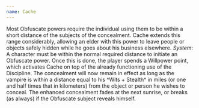 ```yaml
---
name: Cache
---
```


Most Obfuscate powers require the individual using them to be within a short distance of the subjects of the concealment. Cache extends this range considerably, allowing an elder with this power to leave people or objects safely hidden while he goes about his business elsewhere.
_System_: A character must be within the normal required distance to initiate an Obfuscate power. Once this is done, the player spends a Willpower point, which activates Cache on top of the already functioning use of the Discipline. The concealment will now remain in effect as long as the vampire is within a distance equal to his ^Wits + Stealth^ in miles (or one and half times that in kilometers) from the object or person he wishes to conceal. The enhanced concealment fades at the next sunrise, or breaks (as always) if the Obfuscate subject reveals himself.